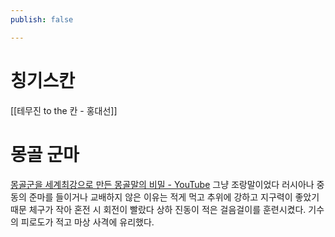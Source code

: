 ```yaml
---
publish: false

---
```

# 칭기스칸
[[테무진 to the 칸 - 홍대선]]

# 몽골 군마
[몽골군을 세계최강으로 만든 몽골말의 비밀 - YouTube](https://www.youtube.com/watch?v=hz0xct2mPDY)
그냥 조랑말이었다
러시아나 중동의 준마를 들이거나 교배하지 않은 이유는 적게 먹고 추위에 강하고 지구력이 좋았기 때문
체구가 작아 혼전 시 회전이 빨랐다
상하 진동이 적은 걸음걸이를 훈련시켰다. 기수의 피로도가 적고 마상 사격에 유리했다.